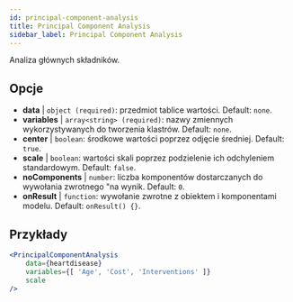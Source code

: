 ```yaml
---
id: principal-component-analysis
title: Principal Component Analysis
sidebar_label: Principal Component Analysis
---
```


Analiza głównych składników.

## Opcje

* __data__ | `object (required)`: przedmiot tablice wartości. Default: `none`.
* __variables__ | `array<string> (required)`: nazwy zmiennych wykorzystywanych do tworzenia klastrów. Default: `none`.
* __center__ | `boolean`: środkowe wartości poprzez odjęcie średniej. Default: `true`.
* __scale__ | `boolean`: wartości skali poprzez podzielenie ich odchyleniem standardowym. Default: `false`.
* __noComponents__ | `number`: liczba komponentów dostarczanych do wywołania zwrotnego "na wynik. Default: `0`.
* __onResult__ | `function`: wywołanie zwrotne z obiektem i komponentami modelu. Default: `onResult() {}`.


## Przykłady

```jsx live
<PrincipalComponentAnalysis 
    data={heartdisease} 
    variables={[ 'Age', 'Cost', 'Interventions' ]}
    scale
/>
```

